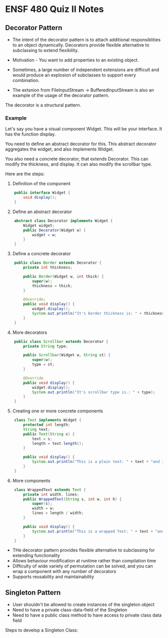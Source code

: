 # ENSF 480 Quiz II Notes
## Decorator Pattern

* The intent of the decorator pattern is to attach additional responsiblities to an object dynamically. Decorators provide flexible alternative to subclassing to extend flexibility.

* Motivation - You want to add properties to an existing object.
* Sometimes, a large number of independent extensions are difficult and would produce an explosion of subclasses to support every combination.

* The extsnion from FileInputStream -> BufferedInputStream is also an example of the usage of the decorator pattern.

The decorator is a structural pattern.

### Example

Let's say you have a visual component Widget. This will be your interface. It has the function display.

You need to define an abstract decorator for this. This abstract decorator aggregates the widget, and also implements Widget.

You also need a concrete decorator, that extends Decorator. This can modify the thickness, and display. It can also modify the scrollbar type.

Here are the steps:

1. Definition of the component

```Java
    public interface Widget {
        void display();
    }
```

2. Define an abstract decorator

```Java
    abstract class Decorator implements Widget {
        Widget widget;
        public Decorator(Widget w) {
            widget = w;
        }
    }
```
3. Define a concrete decorator

``` Java
    public class Border extends Decorator {
        private int thickness;

        public Border(Widget w, int thick) {
            super(w);
            thickness = thick;
        }

        @Override;
        public void display() {
            widget.display();
            System.out.println("It's border thickness is: " + thickness);
        }
    }
```

4. More decorators

```Java
    public class Scrollbar extends Decorator {
        private String type;

        public Scrollbar(Widget w, String st) {
            super(w);
            type = st;
        }

        @Override
        public void display() {
            widget.display();
            System.out.println("It's scrollbar type is.: " + type);
        }
    }
```

5. Creating one or more concrete components

```Java
    class Text implements Widget {
        protected int length;
        String text;
        public Text(String s) {
            text = s;
            length = text.length();
        }

        public void display() {
            System.out.println("This is a plain text: " + text + "and its length is: " + length);
        }
    }
```

6. More components

```Java
    class WrappedText extends Text {
        private int width, lines;
        public WrappedText(String s, int w, int h) {
            super(s);
            width = w;
            lines = length / width;
        }

        public void display() {
            System.out.println("This is a wrapped Text: " + text + "and it's length is" + length + " and width is " + width);
        }
    }
```

* THe decorator pattern provides flexible alternative to subclassing for extending functionality
* Allows behaviour modification at runtime rather than compilation time
* Difficulty of wide variety of permutation can be solved, and you can wrap a component with any number of decorators
* Supports reusability and maintainability

## Singleton Pattern

* User shouldn't be allowed to create instances of the singleton object
* Need to have a private class-data-field of the Singleton
* Need to have a public class method to have access to private class data field

Steps to develop a Singleton Class:
